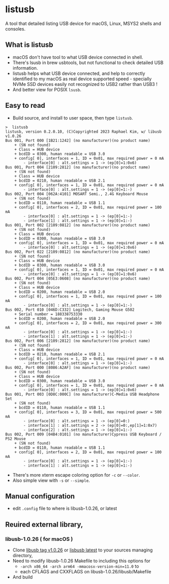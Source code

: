 # listusb

A tool that detailed listing USB device for macOS, Linux, MSYS2 shells and consoles.

## What is listusb

* macOS don't have tool to what USB device connected in shell.
* There's lsusb in brew usbtools, but not functional to check detailed USB information.
* listusb helps what USB device connected, and help to correctly identified to my macOS as real device supported speed - specially NVMe SSD devices easily not recognized to USB2 rather than USB3 !
* And better view for POSIX `lsusb`.

## Easy to read

* Build source, and install to user space, then type `listusb`.

```
>  listusb
listusb, version 0.2.0.10, (C)Copyrighted 2023 Raphael Kim, w/ libusb v1.0.26
Bus 001, Port 000 [1B21:1242] (no manufacturer)(no product name)
    + (SN not found)
    + Class = HUB device
    + bcdID = 0300, human readable = USB 3.0
    + config[ 0], interfaces = 1, ID = 0x01, max required power = 0 mA
        - interface[0] : alt.settings = 1 -> (ep[0]=1:0x6)
Bus 001, Port 004 [2109:2812] (no manufacturer)(no product name)
    + (SN not found)
    + Class = HUB device
    + bcdID = 0210, human readable = USB 2.1
    + config[ 0], interfaces = 1, ID = 0x01, max required power = 0 mA
        - interface[0] : alt.settings = 1 -> (ep[0]=1:-)
Bus 002, Port 004 [062A:4101] MOSART Semi., 2.4G Keyboard Mouse
    + (SN not found)
    + bcdID = 0110, human readable = USB 1.1
    + config[ 0], interfaces = 2, ID = 0x01, max required power = 100 mA
        - interface[0] : alt.settings = 1 -> (ep[0]=1:-)
        - interface[1] : alt.settings = 1 -> (ep[0]=1:-)
Bus 001, Port 002 [2109:0812] (no manufacturer)(no product name)
    + (SN not found)
    + Class = HUB device
    + bcdID = 0300, human readable = USB 3.0
    + config[ 0], interfaces = 1, ID = 0x01, max required power = 0 mA
        - interface[0] : alt.settings = 1 -> (ep[0]=1:0x6)
Bus 002, Port 022 [2109:0812] (no manufacturer)(no product name)
    + (SN not found)
    + Class = HUB device
    + bcdID = 0300, human readable = USB 3.0
    + config[ 0], interfaces = 1, ID = 0x01, max required power = 0 mA
        - interface[0] : alt.settings = 1 -> (ep[0]=1:0x6)
Bus 002, Port 004 [05E3:0608] (no manufacturer)(no product name)
    + (SN not found)
    + Class = HUB device
    + bcdID = 0200, human readable = USB 2.0
    + config[ 0], interfaces = 1, ID = 0x01, max required power = 100 mA
        - interface[0] : alt.settings = 1 -> (ep[0]=1:-)
Bus 002, Port 010 [046D:C332] Logitech, Gaming Mouse G502
    + Serial number = 188338753330
    + bcdID = 0200, human readable = USB 2.0
    + config[ 0], interfaces = 2, ID = 0x01, max required power = 300 mA
        - interface[0] : alt.settings = 1 -> (ep[0]=1:-)
        - interface[1] : alt.settings = 1 -> (ep[0]=1:-)
Bus 002, Port 006 [2109:2812] (no manufacturer)(no product name)
    + (SN not found)
    + Class = HUB device
    + bcdID = 0210, human readable = USB 2.1
    + config[ 0], interfaces = 1, ID = 0x01, max required power = 0 mA
        - interface[0] : alt.settings = 1 -> (ep[0]=1:-)
Bus 002, Port 000 [8086:A2AF] (no manufacturer)(no product name)
    + (SN not found)
    + Class = HUB device
    + bcdID = 0300, human readable = USB 3.0
    + config[ 0], interfaces = 1, ID = 0x01, max required power = 0 mA
        - interface[0] : alt.settings = 1 -> (ep[0]=1:0x6)
Bus 001, Port 003 [0D8C:000C] (no manufacturer)C-Media USB Headphone Set
    + (SN not found)
    + bcdID = 0110, human readable = USB 1.1
    + config[ 0], interfaces = 3, ID = 0x01, max required power = 500 mA
        - interface[0] : alt.settings = 1 -> (ep[0]=0:)
        - interface[1] : alt.settings = 2 -> (ep[0]=0:,ep[1]=1:0x7)
        - interface[2] : alt.settings = 1 -> (ep[0]=1:-)
Bus 002, Port 009 [04B4:0101] (no manufacturer)Cypress USB Keyboard / PS2 Mouse
    + (SN not found)
    + bcdID = 0110, human readable = USB 1.1
    + config[ 0], interfaces = 2, ID = 0x01, max required power = 100 mA
        - interface[0] : alt.settings = 1 -> (ep[0]=1:-)
        - interface[1] : alt.settings = 1 -> (ep[0]=1:-)
```

* There's more xterm escape coloring option for `-c` or `--color`.
* Also simple view with `-s` or `--simple`.

## Manual configuration

* edit `.config` file to where is libusb-1.0.26, or latest

## Reuired external library,

### libusb-1.0.26 ( for macOS )

* Clone [libusb tag v1.0.26](https://github.com/libusb/libusb/tree/v1.0.26) or [lisbusb latest](https://github.com/libusb/libusb) to your sources managing directory,
* Need to modify libusb-1.0.26 Makefile to including this options for
  - `-arch x86_64 -arch arm64 -mmacosx-version-min=11.0` to
  - each CFLAGS and CXXFLAGS on libusb-1.0.26/libusb/Makefile
* And build
